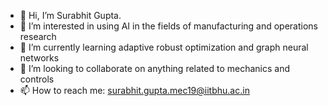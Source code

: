 - 👋 Hi, I’m Surabhit Gupta.
- 👀 I’m interested in using AI in the fields of manufacturing and operations research
- 🌱 I’m currently learning adaptive robust optimization and graph neural networks
- 💞️ I’m looking to collaborate on anything related to mechanics and controls
- 📫 How to reach me: surabhit.gupta.mec19@iitbhu.ac.in

<!---
surabhit-08/surabhit-08 is a ✨ special ✨ repository because its `README.md` (this file) appears on your GitHub profile.
You can click the Preview link to take a look at your changes.
--->
